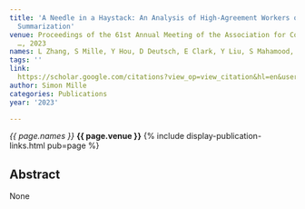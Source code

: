 ```yaml
---
title: 'A Needle in a Haystack: An Analysis of High-Agreement Workers on MTurk for
  Summarization'
venue: Proceedings of the 61st Annual Meeting of the Association for Computational
  …, 2023
names: L Zhang, S Mille, Y Hou, D Deutsch, E Clark, Y Liu, S Mahamood, ...
tags: ''
link: 
  https://scholar.google.com/citations?view_op=view_citation&hl=en&user=hg8-G68AAAAJ&pagesize=4&sortby=pubdate&citation_for_view=hg8-G68AAAAJ:fPk4N6BV_jEC
author: Simon Mille
categories: Publications
year: '2023'

---
```


*{{ page.names }}*
**{{ page.venue }}**
{% include display-publication-links.html pub=page %}
## Abstract

None